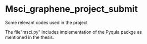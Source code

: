 # Msci_graphene_project_submit
Some relevant codes used in the project

The file"msci.py" includes implementation of the Pyqula packge as mentioned in the thesis.
